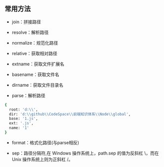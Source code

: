 ## 常用方法

- join：拼接路径

- resolve：解析路径

- normalize：规范化路径

- relative：获取相对路径

- extname：获取文件扩展名

- basename：获取文件名

- dirname：获取文件目录名

- parse：解析路径

```bash
{
  root: 'd:\\',
  dir: 'd:\\github\\CodeSpace\\前端知识体系\\Node\\global',
  base: '1.js',
  ext: '.js',
  name: '1'
}
```

- format：格式化路径(与parse相反)

- sep：路径分隔符,在 Windows 操作系统上，path.sep 的值为反斜杠 \，而在 Unix 操作系统上则为正斜杠 /。

